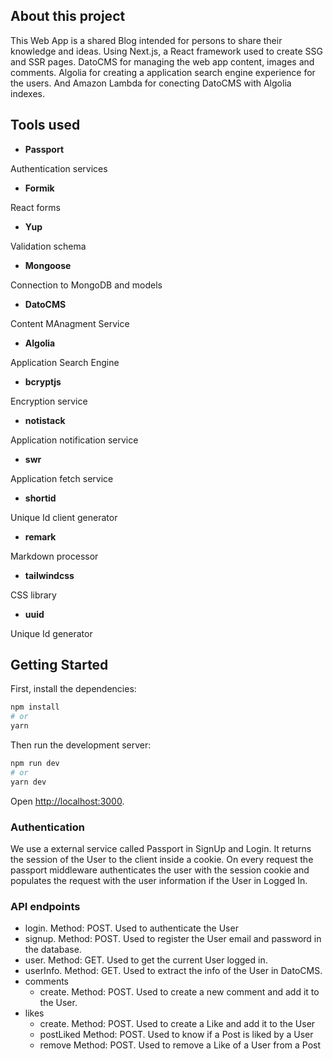 ## About this project
This Web App is a shared Blog intended for persons to share their knowledge and ideas. Using Next.js, a React framework used to create SSG and SSR pages. DatoCMS for managing the web app content, images and comments. Algolia for creating a application search engine experience for the users. And Amazon Lambda for conecting DatoCMS with Algolia indexes.

## Tools used
* **Passport**

Authentication services

* **Formik**

React forms

* **Yup**

Validation schema

* **Mongoose**

Connection to MongoDB and models

* **DatoCMS**

Content MAnagment Service

* **Algolia**

Application Search Engine

* **bcryptjs**

Encryption service

* **notistack**

Application notification service

* **swr**

Application fetch service

* **shortid**

Unique Id client generator

* **remark**

Markdown processor

* **tailwindcss**

CSS library

* **uuid**

Unique Id generator


## Getting Started

First, install the dependencies:
```bash
npm install
# or
yarn 
```
Then run the development server:

```bash
npm run dev
# or
yarn dev
```

Open [http://localhost:3000](http://localhost:3000).


### Authentication
We use a external service called Passport in SignUp and Login. It returns the session of the User to the client inside a cookie. On every request the passport middleware authenticates the user with the session cookie and populates the request with the user information if the User in Logged In.

### API endpoints
 * login. Method: POST. Used to authenticate the User
 * signup. Method: POST. Used to register the User email and password in the database.
 * user. Method: GET. Used to get the current User logged in.
 * userInfo. Method: GET. Used to extract the info of the User in DatoCMS.
 * comments
   * create. Method: POST. Used to create a new comment and add it to the User.
 * likes
   * create. Method: POST. Used to create a Like and add it to the User
   * postLiked Method: POST. Used to know if a Post is liked by a User
   * remove Method: POST. Used to remove a Like of a User from a Post
